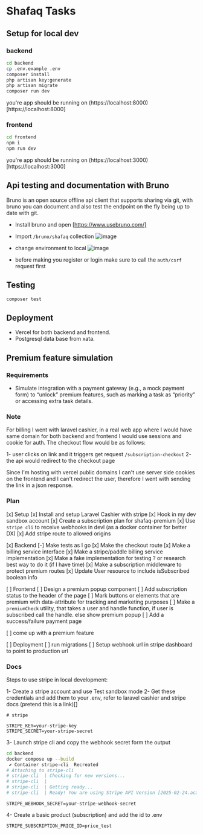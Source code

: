 # Shafaq Tasks

## Setup for local dev

### backend
```bash
cd backend
cp .env.example .env
composer install
php artisan key:generate
php artisan migrate
composer run dev
```
you're app should be running on (https://localhost:8000)[https://localhost:8000]

### frontend
```bash
cd frontend
npm i
npm run dev
```

you're app should be running on (https://localhost:3000)[https://localhost:3000]

## Api testing and documentation with Bruno
Bruno is an open source offline api client that supports sharing via git, with bruno you can document and also test the endpoint on the fly being up to date with git.

- Install bruno and open [https://www.usebruno.com/]
- Import `/bruno/shafaq` collection
![image](https://github.com/user-attachments/assets/04f77465-bb08-44c2-825f-a15dff9367f6)
- change environment to local
![image](https://github.com/user-attachments/assets/40d06d4a-d273-4837-88d4-889042177aad)

- before making you register or login make sure to call the `auth/csrf` request first

## Testing
```bash
composer test
```

## Deployment

- Vercel for both backend and frontend.
- Postgresql data base from xata.

## Premium feature simulation

### Requirements
- Simulate integration with a payment gateway (e.g., a mock payment form) to
“unlock” premium features, such as marking a task as “priority” or accessing
extra task details.

### Note
For billing I went with laravel cashier, in a real web app where I would have same domain for both backend and frontend I would use sessions and cookie for auth.
The checkout flow would be as follows:

1- user clicks on link and it triggers get request `/subscription-checkout`
2- the api would redirect to the checkout page

Since I'm hosting with vercel public domains I can't use server side cookies on the frontend and I can't redirect the user, therefore I went with sending the link in a json response.

### Plan

[x] Setup
    [x] Install and setup Laravel Cashier with stripe
    [x] Hook in my dev sandbox account
    [x] Create a subscription plan for shafaq-premium
    [x] Use `stripe cli` to receive webhooks in devl (as a docker container for better DX)
    [x] Add stripe route to allowed origins

[x] Backend
    [-] Make tests as I go
    [x] Make the checkout route
    [x] Make a billing service interface
    [x] Make a stripe/paddle billing service implementation
    [x] Make a fake implementation for testing ? or research best way to do it (if I have time)
    [x] Make a subscription middleware to protect premium routes
    [x] Update User resource to include isSubscribed boolean info

[ ] Frontend
    [ ] Design a premium popup component
    [ ] Add subscription status to the header of the page
    [ ] Mark buttons or elements that are premium with data-attribute for tracking and marketing purposes
    [ ] Make a `premiumCheck` utility, that takes a user and handle function, if user is subscribed call the handle. else show premium popup
    [ ] Add a success/failure payment page

[ ] come up with a premium feature

[ ] Deployment
    [ ] run migrations
    [ ] Setup webhook url in stripe dashboard to point to production url


### Docs
Steps to use stripe in local development:

1- Create a stripe account and use Test sandbox mode
2- Get these credentials and add them to your .env, refer to laravel cashier and stripe docs (pretend this is a link)[]

```
# stripe

STRIPE_KEY=your-stripe-key
STRIPE_SECRET=your-stripe-secret
```

3- Launch stripe cli and copy the webhook secret form the output

```bash
cd backend
docker compose up --build
 ✔ Container stripe-cli  Recreated                                                                                                                                     0.1s
# Attaching to stripe-cli
# stripe-cli  | Checking for new versions...
# stripe-cli  |
# stripe-cli  | Getting ready...
# stripe-cli  | Ready! You are using Stripe API Version [2025-02-24.acacia]. Your webhook signing secret is whsec_***** (^C to quit)
```

```
STRIPE_WEBHOOK_SECRET=your-stripe-webhook-secret
```

4- Create a basic product (subscription) and add the id to .env

```
STRIPE_SUBSCRIPTION_PRICE_ID=price_test
```

